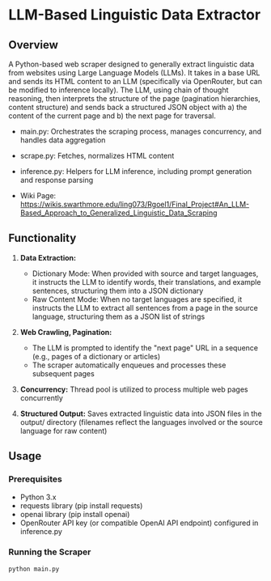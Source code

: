 # LLM-Based Linguistic Data Extractor

## Overview

A Python-based web scraper designed to generally extract linguistic data from websites using Large Language Models (LLMs). It takes in a base URL and sends its HTML content to an LLM (specifically via OpenRouter, but can be modified to inference locally). The LLM, using chain of thought reasoning, then interprets the structure of the page (pagination hierarchies, content structure) and sends back a structured JSON object with a) the content of the current page and b) the next page for traversal.

* main.py: Orchestrates the scraping process, manages concurrency, and handles data aggregation
* scrape.py: Fetches, normalizes HTML content
* inference.py: Helpers for LLM inference, including prompt generation and response parsing

* Wiki Page: https://wikis.swarthmore.edu/ling073/Rgoel1/Final_Project#An_LLM-Based_Approach_to_Generalized_Linguistic_Data_Scraping

## Functionality

1.  **Data Extraction:**
    * Dictionary Mode: When provided with source and target languages, it instructs the LLM to identify words, their translations, and example sentences, structuring them into a JSON dictionary
    * Raw Content Mode: When no target languages are specified, it instructs the LLM to extract all sentences from a page in the source language, structuring them as a JSON list of strings

2.  **Web Crawling, Pagination:**
    * The LLM is prompted to identify the "next page" URL in a sequence (e.g., pages of a dictionary or articles)
    * The scraper automatically enqueues and processes these subsequent pages

3.  **Concurrency:** Thread pool is utilized to process multiple web pages concurrently

4.  **Structured Output:** Saves extracted linguistic data into JSON files in the output/ directory (filenames reflect the languages involved or the source language for raw content)

## Usage

### Prerequisites

* Python 3.x
* requests library (pip install requests)
* openai library (pip install openai)
* OpenRouter API key (or compatible OpenAI API endpoint) configured in inference.py

### Running the Scraper

```bash
python main.py
